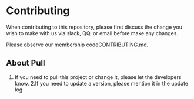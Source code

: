 # Contributing

When contributing to this repository, please first discuss the change you wish to make with us via slack, QQ,
or email before make any changes.

Please observe our membership code[CONTRIBUTING.md](CONTRIBUTING.md).

## About Pull

1. If you need to pull this project or change it, please let the developers know.
2.If you need to update a version, please mention it in the update log

